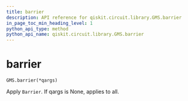 ```yaml
---
title: barrier
description: API reference for qiskit.circuit.library.GMS.barrier
in_page_toc_min_heading_level: 1
python_api_type: method
python_api_name: qiskit.circuit.library.GMS.barrier
---
```


# barrier

<span id="qiskit.circuit.library.GMS.barrier" />

`GMS.barrier(*qargs)`

Apply `Barrier`. If qargs is None, applies to all.

